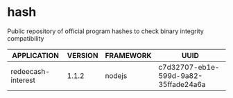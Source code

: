 # hash

Public repository of official program hashes to check binary integrity compatibility

| APPLICATION | VERSION | FRAMEWORK | UUID |
| ----------- | ------- | --------- | ---- |
|redeecash-interest|1.1.2|nodejs|c7d32707-eb1e-599d-9a82-35ffade24a6a|
